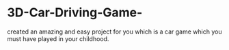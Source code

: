 # 3D-Car-Driving-Game-
created an amazing and easy project for you which is a car game which you must have played in your childhood. 
